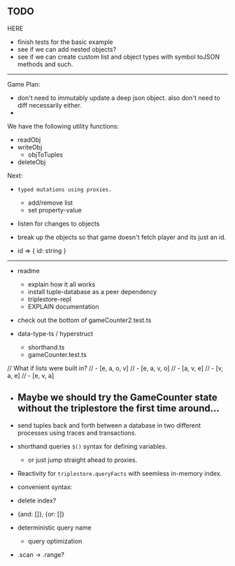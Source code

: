 ## TODO


HERE
- finish tests for the basic example
- see if we can add nested objects?
- see if we can create custom list and object types with symbol toJSON methods and such.

---

Game Plan:
- don't need to immutably update a deep json object. also don't need to diff necessarily either.
-

We have the following utility functions:
- readObj
- writeObj
	- objToTuples
- deleteObj

Next:
- `typed mutations using proxies.`
  - add/remove list
  - set property-value
- listen for changes to objects

- break up the objects so that game doesn't fetch player and its just an id.
- id => { id: string }



---

- readme
	- explain how it all works
	- install tuple-database as a peer dependency
	- triplestore-repl
	- EXPLAIN documentation


- check out the bottom of gameCounter2.test.ts



- data-type-ts / hyperstruct
	- shorthand.ts
	- gameCounter.test.ts

// What if lists were built in?
// - [e, a, o, v]
// - [e, a, v, o]
// - [a, v, e]
// - [v, a, e]
// - [e, v, a]


- Maybe we should try the GameCounter state without the triplestore the first time around...
	-


- send tuples back and forth between a database in two different processes using traces and transactions.
- shorthand queries `$()` syntax for defining variables.
	- or just jump straight ahead to proxies.


- Reactivity for `triplestore.queryFacts` with seemless in-memory index.

- convenient syntax:
- delete index?
- {and: []}, {or: []}

- deterministic query name
	- query optimization

- .scan -> .range?